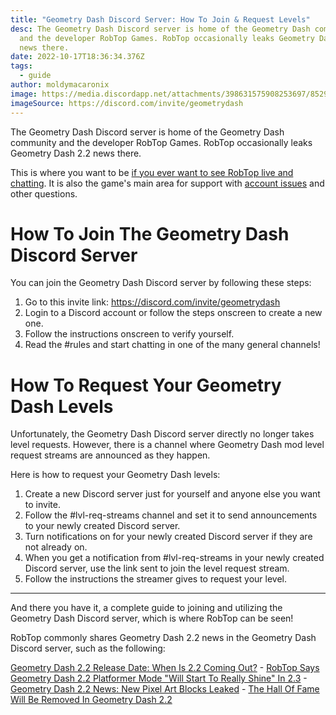 ```yaml
---
title: "Geometry Dash Discord Server: How To Join & Request Levels"
desc: The Geometry Dash Discord server is home of the Geometry Dash community
  and the developer RobTop Games. RobTop occasionally leaks Geometry Dash 2.2
  news there.
date: 2022-10-17T18:36:34.376Z
tags:
  - guide
author: moldymacaronix
image: https://media.discordapp.net/attachments/398631575908253697/852960785705336872/image0.jpg
imageSource: https://discord.com/invite/geometrydash
---
```

The Geometry Dash Discord server is home of the Geometry Dash community and the developer RobTop Games. RobTop occasionally leaks Geometry Dash 2.2 news there.

This is where you want to be [if you ever want to see RobTop live and chatting](/posts/2-2-release-date-confirmed/). It is also the game's main area for support with [account issues](/posts/backup-gd-data-steam/) and other questions.

# How To Join The Geometry Dash Discord Server

You can join the Geometry Dash Discord server by following these steps:

1. Go to this invite link: <https://discord.com/invite/geometrydash>
2. Login to a Discord account or follow the steps onscreen to create a new one.
3. Follow the instructions onscreen to verify yourself.
4. R﻿ead the #rules and start chatting in one of the many general channels!

# H﻿ow To Request Your Geometry Dash Levels

Unfortunately, the Geometry Dash Discord server directly no longer takes level requests. However, there is a channel where Geometry Dash mod level request streams are announced as they happen.

Here is how to request your Geometry Dash levels:

1. Create a new Discord server just for yourself and anyone else you want to invite.
2. Follow the #lvl-req-streams channel and set it to send announcements to your newly created Discord server.
3. Turn notifications on for your newly created Discord server if they are not already on.
4. W﻿hen you get a notification from #lvl-req-streams in your newly created Discord server, use the link sent to join the level request stream.
5. Follow the instructions the streamer gives to request your level.

- - -

And there you have it, a complete guide to joining and utilizing the Geometry Dash Discord server, which is where RobTop can be seen!

RobTop commonly shares Geometry Dash 2.2 news in the Geometry Dash Discord server, such as the following:

[Geometry Dash 2.2 Release Date: When Is 2.2 Coming Out?](/posts/geometry-dash-2-2-release-date/) - [﻿RobTop Says Geometry Dash 2.2 Platformer Mode "Will Start To Really Shine" In 2.3](/posts/robtop-says-geometry-dash-2-2-platformer-mode-will-start-to-really-shine-in-2-3/) - [Geometry Dash 2.2 News: New Pixel Art Blocks Leaked](/posts/geometry-dash-2-2-news-new-pixel-art-blocks-leaked/) - [The Hall Of Fame Will Be Removed In Geometry Dash 2.2](/posts/hall-of-fame-will-be-removed/)